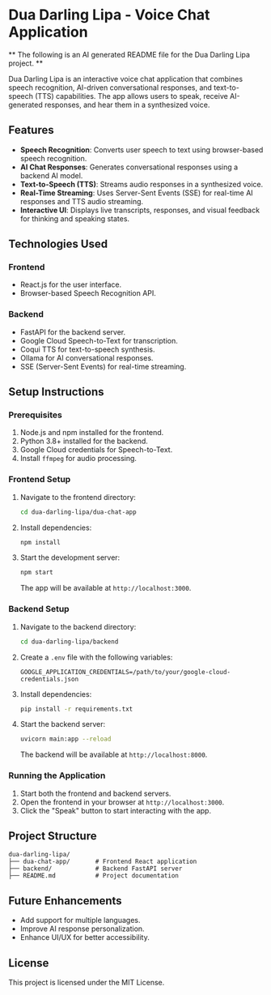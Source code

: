 # Dua Darling Lipa - Voice Chat Application

** The following is an AI generated README file for the Dua Darling Lipa project. **

Dua Darling Lipa is an interactive voice chat application that combines speech recognition, AI-driven conversational responses, and text-to-speech (TTS) capabilities. The app allows users to speak, receive AI-generated responses, and hear them in a synthesized voice.

## Features

- **Speech Recognition**: Converts user speech to text using browser-based speech recognition.
- **AI Chat Responses**: Generates conversational responses using a backend AI model.
- **Text-to-Speech (TTS)**: Streams audio responses in a synthesized voice.
- **Real-Time Streaming**: Uses Server-Sent Events (SSE) for real-time AI responses and TTS audio streaming.
- **Interactive UI**: Displays live transcripts, responses, and visual feedback for thinking and speaking states.

## Technologies Used

### Frontend
- React.js for the user interface.
- Browser-based Speech Recognition API.

### Backend
- FastAPI for the backend server.
- Google Cloud Speech-to-Text for transcription.
- Coqui TTS for text-to-speech synthesis.
- Ollama for AI conversational responses.
- SSE (Server-Sent Events) for real-time streaming.

## Setup Instructions

### Prerequisites
1. Node.js and npm installed for the frontend.
2. Python 3.8+ installed for the backend.
3. Google Cloud credentials for Speech-to-Text.
4. Install `ffmpeg` for audio processing.

### Frontend Setup
1. Navigate to the frontend directory:
   ```bash
   cd dua-darling-lipa/dua-chat-app
   ```
2. Install dependencies:
   ```bash
   npm install
   ```
3. Start the development server:
   ```bash
   npm start
   ```
   The app will be available at `http://localhost:3000`.

### Backend Setup
1. Navigate to the backend directory:
   ```bash
   cd dua-darling-lipa/backend
   ```
2. Create a `.env` file with the following variables:
   ```
   GOOGLE_APPLICATION_CREDENTIALS=/path/to/your/google-cloud-credentials.json
   ```
3. Install dependencies:
   ```bash
   pip install -r requirements.txt
   ```
4. Start the backend server:
   ```bash
   uvicorn main:app --reload
   ```
   The backend will be available at `http://localhost:8000`.

### Running the Application
1. Start both the frontend and backend servers.
2. Open the frontend in your browser at `http://localhost:3000`.
3. Click the "Speak" button to start interacting with the app.

## Project Structure

```
dua-darling-lipa/
├── dua-chat-app/       # Frontend React application
├── backend/            # Backend FastAPI server
├── README.md           # Project documentation
```

## Future Enhancements
- Add support for multiple languages.
- Improve AI response personalization.
- Enhance UI/UX for better accessibility.

## License
This project is licensed under the MIT License.
